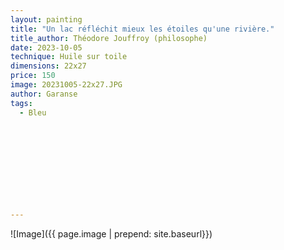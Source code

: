 ```yaml
---
layout: painting
title: "Un lac réfléchit mieux les étoiles qu'une rivière." 
title_author: Théodore Jouffroy (philosophe)                                                              
date: 2023-10-05
technique: Huile sur toile 
dimensions: 22x27
price: 150
image: 20231005-22x27.JPG
author: Garanse
tags:
  - Bleu
  
  
  
  
  
  
  
  
  
  
---
```

![Image]({{ page.image | prepend: site.baseurl}})

